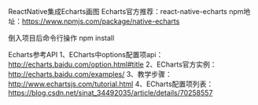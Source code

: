 ReactNative集成Echarts画图
Echarts官方推荐：react-native-echarts
npm地址：https://www.npmjs.com/package/native-echarts

倒入项目后命令行操作
npm install

Echarts参考API
1、ECharts中options配置项api：http://echarts.baidu.com/option.html#title
2、ECharts官方实例：http://echarts.baidu.com/examples/
3、教学步骤：http://www.echartsjs.com/tutorial.html
4、ECharts配置项列表：https://blog.csdn.net/sinat_34492035/article/details/70258557